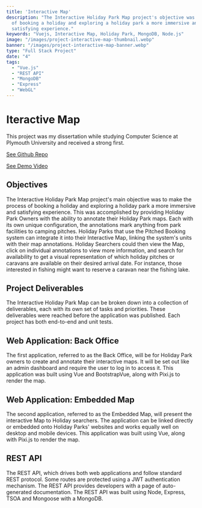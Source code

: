 ```yaml
---
title: 'Interactive Map'
description: "The Interactive Holiday Park Map project's objective was to make the process
  of booking a holiday and exploring a holiday park a more immersive and
  satisfying experience."
keywords: "Vuejs, Interactive Map, Holiday Park, MongoDB, Node.js"
image: "/images/project-interactive-map-thumbnail.webp"
banner: "/images/project-interactive-map-banner.webp"
type: "Full Stack Project"
date: "4"
tags:
  - "Vue.js"
  - "REST API"
  - "MongoDB"
  - "Express"
  - "WebGL"
---
```


# Iteractive Map

This project was my dissertation while studying Computer Science at Plymouth University and received a strong first. 

<a href="https://github.com/mattfletcher94/interactive-map" target="_blank">See Github Repo</a>

<a href="https://youtu.be/Hku3ORswnwE" target="_blank">See Demo Video</a>

## Objectives
The Interactive Holiday Park Map project's main objective was to make the process of 
booking a holiday and exploring a holiday park a more immersive and satisfying
experience. This was accomplished by providing Holiday Park Owners 
with the ability to annotate their Holiday Park maps. Each with its own unique 
configuration, the annotations mark anything from park facilities to camping 
pitches. Holiday Parks that use the Pitched Booking system can integrate it into their 
Interactive Map, linking the system's units with their map annotations. Holiday 
Searchers could then view the Map, click on individual annotations to view more 
information, and search for availability to get a visual representation of which holiday 
pitches or caravans are available on their desired arrival date. For instance, those 
interested in fishing might want to reserve a caravan near the fishing lake.

## Project Deliverables
The Interactive Holiday Park Map can be broken down into a collection of deliverables, 
each with its own set of tasks and priorities. These deliverables were reached 
before the application was published. Each project has both end-to-end and unit tests.

## Web Application: Back Office
The first application, referred to as the Back Office, will be for Holiday Park owners to 
create and annotate their interactive maps. It will be set out like an admin dashboard 
and require the user to log in to access it. This application was built using
Vue and BootstrapVue, along with Pixi.js to render the map. 

## Web Application: Embedded Map
The second application, referred to as the Embedded Map, will present the interactive 
Map to Holiday searchers. The application can be linked directly or embedded onto 
Holiday Parks' websites and works equally well on desktop and mobile devices.
This application was built using Vue, along with Pixi.js to render the map.

## REST API
The REST API, which drives both web applications and follow standard REST 
protocol. Some routes are protected using a JWT authentication mechanism. The 
REST API provides developers with a page of auto-generated documentation.
The REST API was built using Node, Express, TSOA and Mongoose with a MongoDB.